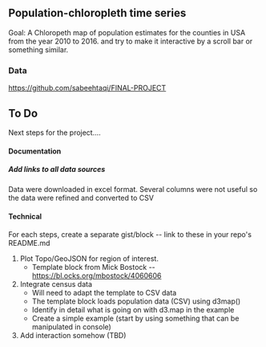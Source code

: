 ## Population-chloropleth time series

Goal: A Chloropeth map of population estimates for the counties in USA from the year 2010 to 2016. and try to make it interactive by a scroll bar or something similar.

### Data

https://github.com/sabeehtaqi/FINAL-PROJECT

## To Do

Next steps for the project....

#### Documentation

##### Add links to all data sources

Data were downloaded in excel format. Several columns were not useful so the data were refined and converted to CSV

#### Technical

For each steps, create a separate gist/block -- link to these in your repo's README.md

1. Plot Topo/GeoJSON for region of interest.
    * Template block from Mick Bostock -- https://bl.ocks.org/mbostock/4060606
2. Integrate census data
    * Will need to adapt the template to CSV data
    * The template block loads population data (CSV) using d3map()
    * Identify in detail what is going on with d3.map in the example
    * Create a simple example (start by using something that can be manipulated in console)
3. Add interaction somehow (TBD)
